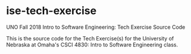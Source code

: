# ise-tech-exercise
UNO Fall 2018
Intro to Software Engineering: Tech Exercise Source Code

This is the source code for the Tech Exercise(s) for the University of Nebraska at Omaha's CSCI 4830: Intro to Software Engineering class.
